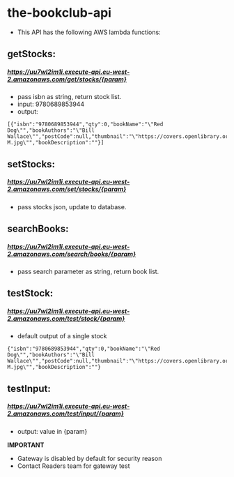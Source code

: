 # the-bookclub-api
- This API has the following AWS lambda functions:

## getStocks:
##### https://uu7wl2im1i.execute-api.eu-west-2.amazonaws.com/get/stocks/{param}
- pass isbn as string, return stock list.
- input: 9780689853944
- output:
```
[{"isbn":"9780689853944","qty":0,"bookName":"\"Red Dog\"","bookAuthors":"\"Bill Wallace\"","postCode":null,"thumbnail":"\"https://covers.openlibrary.org/b/id/437328-M.jpg\"","bookDescription":""}]
```

## setStocks:
##### https://uu7wl2im1i.execute-api.eu-west-2.amazonaws.com/set/stocks/{param}
- pass stocks json, update to database.

## searchBooks:
##### https://uu7wl2im1i.execute-api.eu-west-2.amazonaws.com/search/books/{param}
- pass search parameter as string, return book list.

## testStock:
##### https://uu7wl2im1i.execute-api.eu-west-2.amazonaws.com/test/stock/{param}
- default output of a single stock
```
{"isbn":"9780689853944","qty":0,"bookName":"\"Red Dog\"","bookAuthors":"\"Bill Wallace\"","postCode":null,"thumbnail":"\"https://covers.openlibrary.org/b/id/437328-M.jpg\"","bookDescription":""}
```

## testInput:
##### https://uu7wl2im1i.execute-api.eu-west-2.amazonaws.com/test/input/{param}
- output: value in {param}

**IMPORTANT**
- Gateway is disabled by default for security reason
- Contact Readers team for gateway test